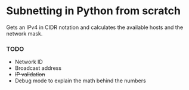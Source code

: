 # Subnetting in Python from scratch

Gets an IPv4 in CIDR notation and calculates the available hosts and the network mask.

### TODO

- Network ID
- Broadcast address
- ~~IP validation~~
- Debug mode to explain the math behind the numbers
